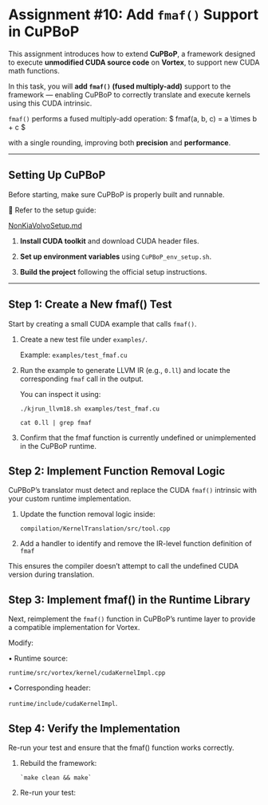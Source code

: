 # **Assignment #10: Add `fmaf()` Support in CuPBoP**
 
This assignment introduces how to extend **CuPBoP**, a framework designed to execute **unmodified CUDA source code** on **Vortex**, to support new CUDA math functions.  

In this task, you will **add `fmaf()` (fused multiply-add)** support to the framework — enabling CuPBoP to correctly translate and execute kernels using this CUDA intrinsic.
 
`fmaf()` performs a fused multiply-add operation: $ fmaf(a, b, c) = a \times b + c $
 
with a single rounding, improving both **precision** and **performance**.
 
---
 
## **Setting Up CuPBoP**
 
Before starting, make sure CuPBoP is properly built and runnable.
 
📄 Refer to the setup guide:  

[NonKiaVolvoSetup.md](https://github.com/cupbop/CuPBoP_Vortex/blob/master/docs/NonKiaVolvoSetup.md)
 
1. **Install CUDA toolkit** and download CUDA header files.  

2. **Set up environment variables** using `CuPBoP_env_setup.sh`.  

3. **Build the project** following the official setup instructions.  
 
---
 
## **Step 1: Create a New fmaf() Test**
 
Start by creating a small CUDA example that calls `fmaf()`.

1. Create a new test file under `examples/`.  

   Example: `examples/test_fmaf.cu`

2. Run the example to generate LLVM IR (e.g., `0.ll`) and locate the corresponding `fmaf` call in the output.  

   You can inspect it using:

    `./kjrun_llvm18.sh examples/test_fmaf.cu`

    `cat 0.ll | grep fmaf`
 
 
3.	Confirm that the fmaf function is currently undefined or unimplemented in the CuPBoP runtime.
 
## **Step 2: Implement Function Removal Logic**
 
CuPBoP’s translator must detect and replace the CUDA `fmaf()` intrinsic with your custom runtime implementation.
 
1.	Update the function removal logic inside:

    `compilation/KernelTranslation/src/tool.cpp`

2. 	Add a handler to identify and remove the IR-level function definition of `fmaf`
 
This ensures the compiler doesn’t attempt to call the undefined CUDA version during translation.
 
## **Step 3: Implement fmaf() in the Runtime Library**

Next, reimplement the `fmaf()` function in CuPBoP’s runtime layer to provide a compatible implementation for Vortex.
 
Modify:
 
•	Runtime source:

`runtime/src/vortex/kernel/cudaKernelImpl.cpp`
 
•	Corresponding header:

`runtime/include/cudaKernelImpl`.


## **Step 4: Verify the Implementation**
 
Re-run your test and ensure that the fmaf() function works correctly.
 
1.	Rebuild the framework:

	    `make clean && make`

2. 	Re-run your test:	
 
